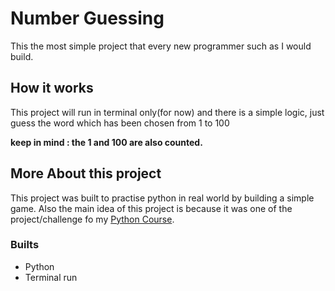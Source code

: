 # Number Guessing

This the most simple project that every new programmer such as I would build.

## How it works

This project will run in terminal only(for now) and there is a simple logic, just guess the word which has been chosen from 1 to 100

**keep in mind : the 1 and 100 are also counted.**

## More About this project

This project was built to practise python in real world by building a simple game.
Also the main idea of this project is because it was one of the project/challenge fo my [Python Course](https://www.udemy.com/course/100-days-of-code/).

### Builts

- Python
- Terminal run
